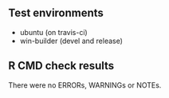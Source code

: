 ## Test environments
* ubuntu (on travis-ci)
* win-builder (devel and release)

## R CMD check results
There were no ERRORs, WARNINGs or NOTEs. 
